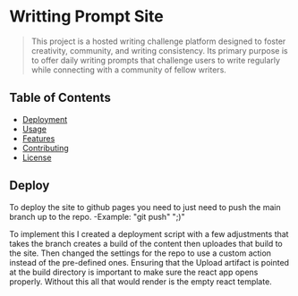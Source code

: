 # Writting Prompt Site
> This project is a hosted writing challenge platform designed to foster creativity, community, and writing consistency. Its primary purpose is to offer daily writing prompts that challenge users to write regularly while connecting with a community of fellow writers.

## Table of Contents
- [Deployment](#deploy)
- [Usage](#usage)
- [Features](#features)
- [Contributing](#contributing)
- [License](#license)

## Deploy
To deploy the site to github pages you need to just need to push the main branch up to the repo.
-Example: "git push" ";)"

To implement this I created a deployment script with a few adjustments that takes the branch creates a build of the content then uploades that build to the site. Then changed the settings for the repo to use a custom action instead of the pre-defined ones. Ensuring that the Upload artifact is pointed at the build directory is important to make sure the react app opens properly. Without this all that would render is the empty react template. 
